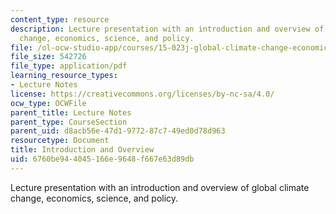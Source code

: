 ```yaml
---
content_type: resource
description: Lecture presentation with an introduction and overview of global climate
  change, economics, science, and policy.
file: /ol-ocw-studio-app/courses/15-023j-global-climate-change-economics-science-and-policy-spring-2008/6760be944045166e9648f667e63d89db_lec1.pdf
file_size: 542726
file_type: application/pdf
learning_resource_types:
- Lecture Notes
license: https://creativecommons.org/licenses/by-nc-sa/4.0/
ocw_type: OCWFile
parent_title: Lecture Notes
parent_type: CourseSection
parent_uid: d8acb56e-47d1-9772-87c7-49ed0d78d963
resourcetype: Document
title: Introduction and Overview
uid: 6760be94-4045-166e-9648-f667e63d89db
---
```

Lecture presentation with an introduction and overview of global climate change, economics, science, and policy.